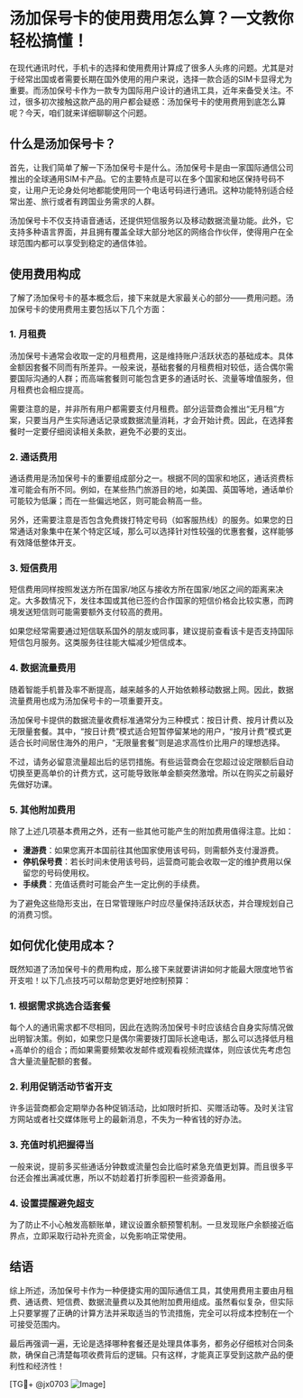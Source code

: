 # 汤加保号卡的使用费用怎么算？一文教你轻松搞懂！

在现代通讯时代，手机卡的选择和使用费用计算成了很多人头疼的问题。尤其是对于经常出国或者需要长期在国外使用的用户来说，选择一款合适的SIM卡显得尤为重要。而汤加保号卡作为一款专为国际用户设计的通讯工具，近年来备受关注。不过，很多初次接触这款产品的用户都会疑惑：汤加保号卡的使用费用到底怎么算呢？今天，咱们就来详细聊聊这个问题。

## 什么是汤加保号卡？

首先，让我们简单了解一下汤加保号卡是什么。汤加保号卡是由一家国际通信公司推出的全球通用SIM卡产品。它的主要特点是可以在多个国家和地区保持号码不变，让用户无论身处何地都能使用同一个电话号码进行通讯。这种功能特别适合经常出差、旅行或者有跨国业务需求的人群。

汤加保号卡不仅支持语音通话，还提供短信服务以及移动数据流量功能。此外，它支持多种语言界面，并且拥有覆盖全球大部分地区的网络合作伙伴，使得用户在全球范围内都可以享受到稳定的通信体验。

## 使用费用构成

了解了汤加保号卡的基本概念后，接下来就是大家最关心的部分——费用问题。汤加保号卡的使用费用主要包括以下几个方面：

### 1. **月租费**

汤加保号卡通常会收取一定的月租费用，这是维持账户活跃状态的基础成本。具体金额因套餐不同而有所差异。一般来说，基础套餐的月租费相对较低，适合偶尔需要国际沟通的人群；而高端套餐则可能包含更多的通话时长、流量等增值服务，但月租费也会相应提高。

需要注意的是，并非所有用户都需要支付月租费。部分运营商会推出“无月租”方案，只要当月产生实际通话记录或数据流量消耗，才会开始计费。因此，在选择套餐时一定要仔细阅读相关条款，避免不必要的支出。

### 2. **通话费用**

通话费用是汤加保号卡的重要组成部分之一。根据不同的国家和地区，通话资费标准可能会有所不同。例如，在某些热门旅游目的地，如美国、英国等地，通话单价可能较为低廉；而在一些偏远地区，则可能会稍高一些。

另外，还需要注意是否包含免费拨打特定号码（如客服热线）的服务。如果您的日常通话对象集中在某个特定区域，那么可以选择针对性较强的优惠套餐，这样能够有效降低整体开支。

### 3. **短信费用**

短信费用同样按照发送方所在国家/地区与接收方所在国家/地区之间的距离来决定。大多数情况下，发往本国或其他已签约合作国家的短信价格会比较实惠，而跨境发送短信则可能需要额外支付较高的费用。

如果您经常需要通过短信联系国外的朋友或同事，建议提前查看该卡是否支持国际短信包月服务。这类服务往往能大幅减少短信成本。

### 4. **数据流量费用**

随着智能手机普及率不断提高，越来越多的人开始依赖移动数据上网。因此，数据流量费用也成为汤加保号卡的一项重要开支。

汤加保号卡提供的数据流量收费标准通常分为三种模式：按日计费、按月计费以及无限量套餐。其中，“按日计费”模式适合短暂停留某地的用户，“按月计费”模式更适合长时间居住海外的用户，“无限量套餐”则是追求高性价比用户的理想选择。

不过，请务必留意流量超出后的惩罚措施。有些运营商会在您超过设定限额后自动切换至更高单价的计费方式，这可能导致账单金额突然激增。所以在购买之前最好先做好功课。

### 5. **其他附加费用**

除了上述几项基本费用之外，还有一些其他可能产生的附加费用值得注意。比如：

- **漫游费**：如果您离开本国前往其他国家使用该号码，则需额外支付漫游费。
- **停机保号费**：若长时间未使用该号码，运营商可能会收取一定的维护费用以保留您的号码使用权。
- **手续费**：充值话费时可能会产生一定比例的手续费。

为了避免这些隐形支出，在日常管理账户时应尽量保持活跃状态，并合理规划自己的消费习惯。

## 如何优化使用成本？

既然知道了汤加保号卡的费用构成，那么接下来就要讲讲如何才能最大限度地节省开支啦！以下几点技巧可以帮助您更好地控制预算：

### 1. 根据需求挑选合适套餐

每个人的通讯需求都不尽相同，因此在选购汤加保号卡时应该结合自身实际情况做出明智决策。例如，如果您只是偶尔需要拨打国际长途电话，那么可以选择低月租+高单价的组合；而如果需要频繁收发邮件或观看视频流媒体，则应该优先考虑包含大量流量配额的套餐。

### 2. 利用促销活动节省开支

许多运营商都会定期举办各种促销活动，比如限时折扣、买赠活动等。及时关注官方网站或者社交媒体账号上的最新消息，不失为一种省钱的好办法。

### 3. 充值时机把握得当

一般来说，提前多买些通话分钟数或流量包会比临时紧急充值更划算。而且很多平台还会推出满减优惠，所以不妨趁着打折季囤积一些资源备用。

### 4. 设置提醒避免超支

为了防止不小心触发高额账单，建议设置余额预警机制。一旦发现账户余额接近临界点，立即采取行动补充资金，以免影响正常使用。

## 结语

综上所述，汤加保号卡作为一种便捷实用的国际通信工具，其使用费用主要由月租费、通话费、短信费、数据流量费以及其他附加费用组成。虽然看似复杂，但实际上只要掌握了正确的计算方法并采取适当的节流措施，完全可以将成本控制在一个可接受范围内。

最后再强调一遍，无论是选择哪种套餐还是处理具体事务，都务必仔细核对合同条款，确保自己清楚每项收费背后的逻辑。只有这样，才能真正享受到这款产品的便利性和经济性！

[TG💪+ @jx0703 ![Image](https://github.com/user-attachments/assets/dbca1d08-cadb-493c-b0ec-ad6f7a83f270)]